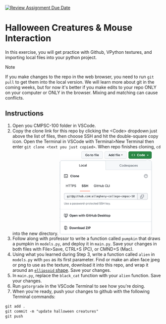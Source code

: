 [![Review Assignment Due Date](https://classroom.github.com/assets/deadline-readme-button-24ddc0f5d75046c5622901739e7c5dd533143b0c8e959d652212380cedb1ea36.svg)](https://classroom.github.com/a/ZL6oA7mn)
# Halloween Creatures & Mouse Interaction

In this exercise, you will get practice with Github, VPython textures, and importing local files into your python project. 

> [!NOTE]  
> If you make changes to the repo in the web browser, you need to run `git pull` to get them into the local version. We will learn more about git in the coming weeks, but for now it's better if you make edits to your repo ONLY on your computer or ONLY in the browser. Mixing and matching can cause conflicts. 

## Instructions 

1. Open you CMPSC-100 folder in VSCode.
2. Copy the clone link for this repo by clicking the \<Code\> dropdown just above the list of files, then choose SSH and hit the double-square copy icon. Open the Terminal in VSCode with Terminal>New Terminal then enter `git clone <text you just copied>`. When repo finishes cloning, `cd` into the new directory. 
    <img src = 'copy_thumbnail.png' width = "300px" />
3. Follow along with professor to write a function called `pumpkin` that draws a pumpkin in `models.py`, and deploy it in `main.py`. Save your changes in both files with File>Save, CTRL+S (PC), or CMND+S (Mac). 
4. Using what you learned during Step 3, write a function called `alien` in `models.py` with `pos` as its first parameter. Find or make an alien face jpeg or png to use as the texture, download it into this repo, and wrap it around an [`ellipsoid` shape](https://www.glowscript.org/docs/VPythonDocs/ellipsoid.html). Save your changes.
5. In `main.py`, replace the `black_cat` function with your `alien` function.  Save your changes.
6. Run `gatorgrade` in the VSCode Terminal to see how you're doing.
7. When you're ready, push your changes to github with the following Terminal commands:
```
git add .
git commit -m "update halloween creatures"
git push

```


